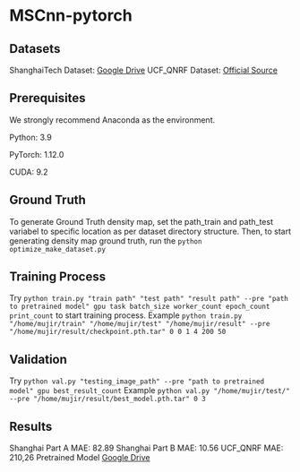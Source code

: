 # MSCnn-pytorch

## Datasets
ShanghaiTech Dataset: [Google Drive](https://drive.google.com/open?id=16dhJn7k4FWVwByRsQAEpl9lwjuV03jVI)
UCF_QNRF Dataset: [Official Source](https://www.crcv.ucf.edu/data/ucf-qnrf/UCF-QNRF_ECCV18.zip)
## Prerequisites
We strongly recommend Anaconda as the environment.

Python: 3.9

PyTorch: 1.12.0

CUDA: 9.2
## Ground Truth

To generate Ground Truth density map, set the path_train and path_test variabel to specific location as per dataset directory structure.
Then, to start generating density map ground truth, run the `python optimize_make_dataset.py `

## Training Process

Try `python train.py "train path" "test path" "result path" --pre "path to pretrained model" gpu task batch_size worker_count epoch_count print_count` to start training process.
Example `python train.py "/home/mujir/train" "/home/mujir/test" "/home/mujir/result" --pre "/home/mujir/result/checkpoint.pth.tar" 0 0 1 4 200 50`

## Validation

Try `python val.py "testing_image_path" --pre "path to pretrained model" gpu best_result_count`
Example `python val.py "/home/mujir/test/" --pre "/home/mujir/result/best_model.pth.tar" 0 3`

## Results

Shanghai Part A MAE: 82.89
Shanghai Part B MAE: 10.56
UCF_QNRF MAE: 210,26
Pretrained Model [Google Drive](https://drive.google.com/file/d/1C_Wsag3C8c2d2Pmg3hehdZ2HRfYXwhi1/view?usp=sharing)
